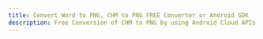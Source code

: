 ---title: Convert Word to PNG, CHM to PNG FREE Converter or Android SDKdescription: Free Conversion of CHM to PNG by using Android Cloud APIs & SDKs. Also Create, Edit & Render Microsoft Word & OpenOffice documents in the Cloud.---